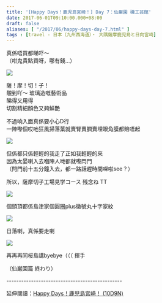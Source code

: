 ```yaml
---
title: '[Happy Days！鹿児島宮崎！] Day 7：仙巌園 磯工芸館'
date: 2017-06-01T09:10:00.000+08:00
draft: false
aliases: [ "/2017/06/happy-days-day-7.html" ]
tags : [travel - 日本（九州西海道）・ 大隅薩摩鹿児島と日向宮崎]
---
```


真係唔買都睇吓～  
（咁鬼貴點買呀，哪有錢...）  

![](/images/kojkmi7d27.jpg)

薩！摩！切！子！  
靚到吖～ 玻璃造嘅藝術品  
睇得又用得  
切割精細顏色又夠鮮艷  
  
不過响入面真係要小心D行  
一陣嚟個哎吔狂風掃落葉就賣腎賣膶賣埋眼角膜都賠唔起  

![](/images/kojkmi7d27a.jpg)

但係都只係輕輕的我走了正如我輕輕的來  
因為太晏喇入去嗰陣人哋都就嚟閂門  
（閂門前十五分鐘入去，都一路話趕時間㗎啦see？）  
  
所以，薩摩切子工場見学コース 残念ね TT  

![](/images/kojkmi7d27b.jpg)

個頭頂都係島津家個圓圈plus徽號丸十字家紋  

![](/images/kojkmi7d27c.jpg)

日落喇，真係要走喇  

![](/images/kojkmi7d27d.jpg)

再再再同桜島講byebye（（（ 揮手  
  
  
  
  
  
（仙巌園篇 終わり）  
  
\-----------------------------------------------  
  
延伸閱讀：[Happy Days！鹿児島宮崎！ (10D9N)](https://hidie.net/kojkmi10d9n/)
